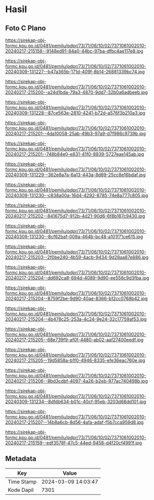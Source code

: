 # Hasil

## Foto C Plano

https://sirekap-obj-formc.kpu.go.id/0481/pemilu/pdpr/73/71/06/10/02/7371061002010-20240217-215158--9148ed91-84a0-44bc-97ba-dfbc4ae117e8.jpg

https://sirekap-obj-formc.kpu.go.id/0481/pemilu/pdpr/73/71/06/10/02/7371061002010-20240309-131227--b47a365b-171d-409f-8b14-26881339bc74.jpg

https://sirekap-obj-formc.kpu.go.id/0481/pemilu/pdpr/73/71/06/10/02/7371061002010-20240217-215200--a24d1bda-79a3-4870-9dd7-32b0a6adbeeb.jpg

https://sirekap-obj-formc.kpu.go.id/0481/pemilu/pdpr/73/71/06/10/02/7371061002010-20240309-131228--87ce563e-2810-4241-b72d-a576f3b210a3.jpg

https://sirekap-obj-formc.kpu.go.id/0481/pemilu/pdpr/73/71/06/10/02/7371061002010-20240217-215201--4da10058-25ab-49b3-97a9-d7f986c9739b.jpg

https://sirekap-obj-formc.kpu.go.id/0481/pemilu/pdpr/73/71/06/10/02/7371061002010-20240217-215201--748b84e0-e831-41f0-8939-5727eae145ab.jpg

https://sirekap-obj-formc.kpu.go.id/0481/pemilu/pdpr/73/71/06/10/02/7371061002010-20240309-131229--362e8a7a-6a13-443a-8d89-25cc8e16bdaf.jpg

https://sirekap-obj-formc.kpu.go.id/0481/pemilu/pdpr/73/71/06/10/02/7371061002010-20240309-131230--c838a00a-16d4-4292-8785-74e8a777c805.jpg

https://sirekap-obj-formc.kpu.go.id/0481/pemilu/pdpr/73/71/06/10/02/7371061002010-20240217-215202--841675d7-912b-4d21-90d6-6f8b187c9430.jpg

https://sirekap-obj-formc.kpu.go.id/0481/pemilu/pdpr/73/71/06/10/02/7371061002010-20240309-131230--8cf62baf-009a-464b-bc48-a101f71ce615.jpg

https://sirekap-obj-formc.kpu.go.id/0481/pemilu/pdpr/73/71/06/10/02/7371061002010-20240217-215203--2f0be240-4b59-4acb-9434-9d28aa87e886.jpg

https://sirekap-obj-formc.kpu.go.id/0481/pemilu/pdpr/73/71/06/10/02/7371061002010-20240217-215204--dd692ca8-694d-4089-9d90-ee556c9d3fba.jpg

https://sirekap-obj-formc.kpu.go.id/0481/pemilu/pdpr/73/71/06/10/02/7371061002010-20240217-215204--8759f2be-9d90-40ae-8366-b12cc0768b42.jpg

https://sirekap-obj-formc.kpu.go.id/0481/pemilu/pdpr/73/71/06/10/02/7371061002010-20240217-215204--4b478c25-253a-4c24-9e24-32c17759af53.jpg

https://sirekap-obj-formc.kpu.go.id/0481/pemilu/pdpr/73/71/06/10/02/7371061002010-20240217-215205--68e739f9-af0f-4480-ab02-aaf27400eedf.jpg

https://sirekap-obj-formc.kpu.go.id/0481/pemilu/pdpr/73/71/06/10/02/7371061002010-20240217-215205--19d5858a-b1f0-4946-8335-efe36eac760e.jpg

https://sirekap-obj-formc.kpu.go.id/0481/pemilu/pdpr/73/71/06/10/02/7371061002010-20240217-215206--8bd3cdbf-4097-4a26-b2eb-977ac740498b.jpg

https://sirekap-obj-formc.kpu.go.id/0481/pemilu/pdpr/73/71/06/10/02/7371061002010-20240309-131234--8dfdb634-b01c-40cf-95eb-3203d68dd101.jpg

https://sirekap-obj-formc.kpu.go.id/0481/pemilu/pdpr/73/71/06/10/02/7371061002010-20240217-215207--14b8a6cb-8d56-4afa-adaf-f5b7cca959d8.jpg

https://sirekap-obj-formc.kpu.go.id/0481/pemilu/pdpr/73/71/06/10/02/7371061002010-20240217-215159--edf3578f-47c5-44ed-9458-d4f20cf4991f.jpg


## Metadata

| Key        | Value               |
| ---------- | ------------------- |
| Time Stamp | 2024-03-09 14:03:47 |
| Kode Dapil | 7301                |



